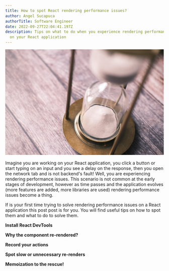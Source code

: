 ```yaml
---
title: How to spot React rendering performance issues?
author: Angel Sucapuca
authorTitle: Software Engineer
date: 2022-09-27T22:04:41.197Z
description: Tips on what to do when you experience rendering performance issues
  on your React application
---
```

![Sand clock](towfiqu-barbhuiya-cv1izqkjqzu-unsplash.jpg "Sand clock")

Imagine you are working on your React application, you click a button or start typing on an input and you see a delay on the response, then you open the network tab and is not backend's fault! Well, you are experiencing rendering performance issues. This scenario is not common at the early stages of development, however as time passes and the application evolves (more features are added, more libraries are used) rendering performance issues become a thing.

I﻿f is your first time trying to solve rendering performance issues on a React application this post post is for you. You will find useful tips on how to spot them and what to do to solve them.

**I﻿nstall React DevTools**

**W﻿hy the component re-rendered?**

**R﻿ecord your actions**

**S﻿pot slow or unnecessary re-renders**

**M﻿emoization to the rescue!**